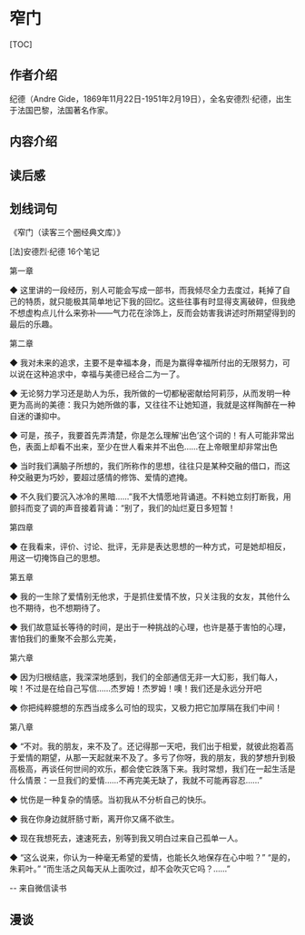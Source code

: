 # 窄门
[TOC]
## 作者介绍
纪德（Andre Gide，1869年11月22日-1951年2月19日），全名安德烈·纪德，出生于法国巴黎，法国著名作家。 
## 内容介绍

## 读后感

## 划线词句
《窄门（读客三个圈经典文库）》

[法]安德烈·纪德
16个笔记

第一章

◆ 这里讲的一段经历，别人可能会写成一部书，而我倾尽全力去度过，耗掉了自己的特质，就只能极其简单地记下我的回忆。这些往事有时显得支离破碎，但我绝不想虚构点儿什么来弥补——气力花在涂饰上，反而会妨害我讲述时所期望得到的最后的乐趣。


第二章

◆ 我对未来的追求，主要不是幸福本身，而是为赢得幸福所付出的无限努力，可以说在这种追求中，幸福与美德已经合二为一了。

◆ 无论努力学习还是助人为乐，我所做的一切都秘密献给阿莉莎，从而发明一种更为高尚的美德：我只为她所做的事，又往往不让她知道，我就是这样陶醉在一种自迷的谦抑中。

◆ 可是，孩子，我要首先弄清楚，你是怎么理解‘出色’这个词的！有人可能非常出色，表面上却看不出来，至少在世人看来并不出色……在上帝眼里却非常出色

◆ 当时我们满脑子所想的，我们所称作的思想，往往只是某种交融的借口，而这种交融更为巧妙，要超过感情的修饰、爱情的遮掩。

◆ 不久我们要沉入冰冷的黑暗……”我不大情愿地背诵道。不料她立刻打断我，用颤抖而变了调的声音接着背诵：“别了，我们的灿烂夏日多短暂！


第四章

◆ 在我看来，评价、讨论、批评，无非是表达思想的一种方式，可是她却相反，用这一切掩饰自己的思想。


第五章

◆ 我的一生除了爱情别无他求，于是抓住爱情不放，只关注我的女友，其他什么也不期待，也不想期待了。

◆ 我们故意延长等待的时间，是出于一种挑战的心理，也许是基于害怕的心理，害怕我们的重聚不会那么完美，


第六章

◆ 因为归根结底，我深深地感到，我们的全部通信无非一大幻影，我们每人，唉！不过是在给自己写信……杰罗姆！杰罗姆！噢！我们还是永远分开吧

◆ 你把纯粹臆想的东西当成多么可怕的现实，又极力把它加厚隔在我们中间！


第八章

◆ “不对。我的朋友，来不及了。还记得那一天吧，我们出于相爱，就彼此抱着高于爱情的期望，从那一天起就来不及了。多亏了你呀，我的朋友，我的梦想升到极高极高，再谈任何世间的欢乐，都会使它跌落下来。我时常想，我们在一起生活是什么情景：一旦我们的爱情……不再完美无缺了，我就不可能再容忍……”

◆ 忧伤是一种复杂的情感。当初我从不分析自己的快乐。

◆ 我在你身边就肝肠寸断，离开你又痛不欲生。

◆ 现在我想死去，速速死去，别等到我又明白过来自己孤单一人。

◆ “这么说来，你认为一种毫无希望的爱情，也能长久地保存在心中啦？”
“是的，朱莉叶。”
“而生活之风每天从上面吹过，却不会吹灭它吗？……”

-- 来自微信读书


## 漫谈
